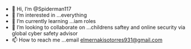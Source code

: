 - 👋 Hi, I’m @Spiderman117
- 👀 I’m interested in ...everything
- 🌱 I’m currently learning ...iam roles
- 💞️ I’m looking to collaborate on ...childrens saftey and online security via global cyber safety advisor
- 📫 How to reach me ...email elmernakisotorres931@gmail.com
  
<!---
Spiderman117/Spiderman117 is a ✨ special ✨ repository because its `README.md` (this file) appears on your GitHub profile.
You can click the Preview link to take a look at your changes.
--->
